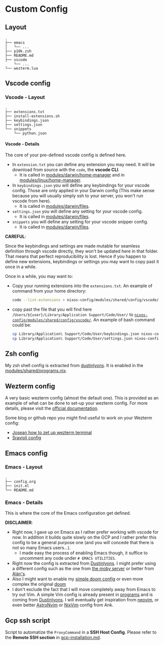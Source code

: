 # Custom Config

## Layout

```text
.
├── emacs
│   └── ...
├── p10k.zsh
├── README.md
├── vscode
    └── ...
└── wezterm.lua
```

## Vscode config

### Vscode - Layout

```text
.
├── extensions.txt
├── install-extensions.sh
├── keybindings.json
├── settings.json
└── snippets
    └── python.json
```

#### Vscode - Details

The core of your pre-defined vscode config is defined here.

+ In `extension.txt` you can define any extension you may need. It will be download from source with the `code`, the **vscode CLI**.
  + It is called in [modules/darwin/home-manager](../../darwin/home-manager.nix#L47-L50) and in [modules/linux/home-manager](../../linux/home-manager.nix#L27-L30).
+ In `keybindings.json` you will define any keybindings for your vscode config. Those are only applied in your Darwin config (This make sense because you will usually simply ssh to your server, you won't run vscode from here).
  + It is called in [modules/darwin/files](../../darwin/files.nix#L27-L31).
+ `settings.json` you will define any setting for your vscode config.
  + It is called in [modules/darwin/files](../../darwin/files.nix#L32-L36).
+ `snippets` you will define any setting for your vscode snipper config.
  + It is called in [modules/darwin/files](../../darwin/files.nix#L38-L49).

**CAREFUL**:

Since the keybindings and settings are made mutable for seamless definition through vscode directly, they won't be updated here in that folder. That means that perfect reproducibility is lost. Hence if you happen to define new extensions, keybindings or settings you may want to copy past it once in a while.

Once in a while, you may want to:

+ Copy your running extensions into the `extensions.txt`. An example of command from your home directory:

    ```bash
    code --list-extensions > nixos-config/modules/shared/config/vscode/extensions.txt
    ```

+ copy past the file that you will find here `/Users/${user}/Library/Application Support/Code/User/` to [`nixos-config/modules/shared/config/vscode/`](config/vscode/keybindings.json). An example of bash command could be:

    ```bash
    cp Library/Application\ Support/Code/User/keybindings.json nixos-config/modules/shared/config/vscode/keybindings.json
    cp Library/Application\ Support/Code/User/settings.json nixos-config/modules/shared/config/vscode/settings.json
    ```

## Zsh config

My zsh shell config is extracted from [dustinlyons](https://github.com/dustinlyons/nixos-config/tree/main/modules/shared/config). It is enabled in the [modules/shared/programs.nix](../programs.nix#L15-L17).

## Wezterm config

A very basic wezterm config (almost the default one). This is provided as an example of what can be done to set-up your wezterm config. For more details, please visit the [official documentation](https://wezterm.org/config/files.html).

Some blog or github repo you might find useful to work on your Wezterm config:

+ [Josean how to zet up wezterm terminal](https://www.josean.com/posts/how-to-setup-wezterm-terminal)
+ [Sravioli config](https://github.com/sravioli/wezterm)

## Emacs config

### Emacs - Layout

```text
.
├── config.org
├── init.el
└── README.md
```

### Emacs - Details

This is where the core of the Emacs configuration get defined.

**DISCLAIMER**:

+ Right now, I gave up on Emacs as I rather prefer working with vscode for now. In addition it builds quite slowly on the GCP and I rather prefer this config to be a general purpose one (and you will concede that there is not so many Emacs users...).
  + I made easy the process of enabling Emacs though, it suffice to uncomment any code under `# EMACS UTILITIES`.
+ Right now the config is extracted from [Dustinlyons](https://github.com/dustinlyons/nixos-config/tree/main/modules/shared/config/emacs). I might prefer using a different config such as the one from [the moby server](https://github.com/HugoHakem/nix-configs) or better from [Alán's](https://github.com/afermg/nix-configs).
+ Also I might want to enable my [simple doom config](https://github.com/HugoHakem/doom) or even more complex the original [doom](https://github.com/doomemacs/doomemacs)
+ I don't exclude the fact that I will move completely away from Emacs to try out Vim. A simple Vim config is already present in [programs](../../programs.nix#L59) and is coming from [Dustinlyons](https://github.com/dustinlyons/nixos-config/blob/main/modules/shared/home-manager.nix#L100C3-L208). I will eventually get inspiration from [neovim](https://github.com/neovim/neovim), or even better [AstroNvim](https://github.com/AstroNvim/AstroNvim) or [NixVim](https://github.com/leoank/neusis/tree/67fb98c19cffa1e21af03e042b20a2d611ce4c72/homes/common/dev/nixvim) config from Ank.

## Gcp ssh script

Script to automatize the `ProxyCommand` in a **SSH Host Config**. Please refer to the **Remote SSH section** in [gcp-installation.md](../../../gcp-installation.md#remote-ssh).
